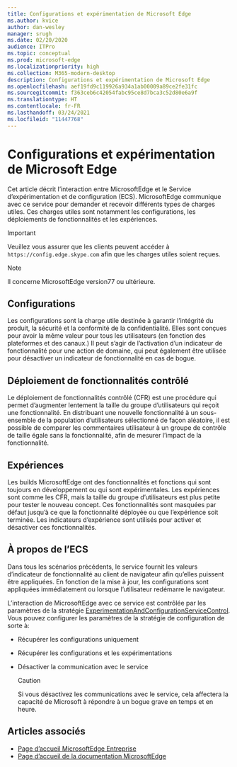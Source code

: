 ```yaml
---
title: Configurations et expérimentation de Microsoft Edge
ms.author: kvice
author: dan-wesley
manager: srugh
ms.date: 02/20/2020
audience: ITPro
ms.topic: conceptual
ms.prod: microsoft-edge
ms.localizationpriority: high
ms.collection: M365-modern-desktop
description: Configurations et expérimentation de Microsoft Edge
ms.openlocfilehash: aef19fd9c119926a934a1ab00009a89ce2fe31fc
ms.sourcegitcommit: f363ceb6c42054fabc95ce8d7bca3c52d80e6a9f
ms.translationtype: HT
ms.contentlocale: fr-FR
ms.lasthandoff: 03/24/2021
ms.locfileid: "11447768"
---
```

# <a name="microsoft-edge-configurations-and-experimentation"></a>Configurations et expérimentation de Microsoft Edge

Cet article décrit l’interaction entre MicrosoftEdge et le Service d’expérimentation et de configuration (ECS). MicrosoftEdge communique avec ce service pour demander et recevoir différents types de charges utiles. Ces charges utiles sont notamment les configurations, les déploiements de fonctionnalités et les expériences.

> [!IMPORTANT]
> Veuillez vous assurer que les clients peuvent accéder à `https://config.edge.skype.com` afin que les charges utiles soient reçues.

> [!NOTE]
> Il concerne MicrosoftEdge version77 ou ultérieure.

## <a name="configurations"></a>Configurations

Les configurations sont la charge utile destinée à garantir l’intégrité du produit, la sécurité et la conformité de la confidentialité. Elles sont conçues pour avoir la même valeur pour tous les utilisateurs (en fonction des plateformes et des canaux.) Il peut s’agir de l’activation d’un indicateur de fonctionnalité pour une action de domaine, qui peut également être utilisée pour désactiver un indicateur de fonctionnalité en cas de bogue.

## <a name="controlled-feature-rollout"></a>Déploiement de fonctionnalités contrôlé

Le déploiement de fonctionnalités contrôlé (CFR) est une procédure qui permet d’augmenter lentement la taille du groupe d’utilisateurs qui reçoit une fonctionnalité. En distribuant une nouvelle fonctionnalité à un sous-ensemble de la population d’utilisateurs sélectionné de façon aléatoire, il est possible de comparer les commentaires utilisateur à un groupe de contrôle de taille égale sans la fonctionnalité, afin de mesurer l’impact de la fonctionnalité.

## <a name="experiments"></a>Expériences

Les builds MicrosoftEdge ont des fonctionnalités et fonctions qui sont toujours en développement ou qui sont expérimentales. Les expériences sont comme les CFR, mais la taille du groupe d’utilisateurs est plus petite pour tester le nouveau concept. Ces fonctionnalités sont masquées par défaut jusqu’à ce que la fonctionnalité déployée ou que l’expérience soit terminée. Les indicateurs d’expérience sont utilisés pour activer et désactiver ces fonctionnalités.

## <a name="about-the-ecs"></a>À propos de l’ECS

Dans tous les scénarios précédents, le service fournit les valeurs d’indicateur de fonctionnalité au client de navigateur afin qu’elles puissent être appliquées. En fonction de la mise à jour, les configurations sont appliquées immédiatement ou lorsque l’utilisateur redémarre le navigateur.

L’interaction de MicrosoftEdge avec ce service est contrôlée par les paramètres de la stratégie [ExperimentationAndConfigurationServiceControl](./microsoft-edge-policies.md#experimentationandconfigurationservicecontrol). Vous pouvez configurer les paramètres de la stratégie de configuration de sorte à:

- Récupérer les configurations uniquement
- Récupérer les configurations et les expérimentations
- Désactiver la communication avec le service

  > [!CAUTION]
  > Si vous désactivez les communications avec le service, cela affectera la capacité de Microsoft à répondre à un bogue grave en temps et en heure.

## <a name="see-also"></a>Articles associés

- [Page d’accueil MicrosoftEdge Entreprise](https://www.microsoftedgeinsider.com/enterprise)
- [Page d’accueil de la documentation MicrosoftEdge](./index.yml)